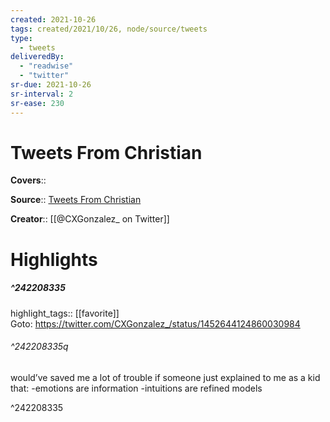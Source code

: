 ```yaml
---
created: 2021-10-26
tags: created/2021/10/26, node/source/tweets
type: 
  - tweets
deliveredBy: 
  - "readwise"
  - "twitter"
sr-due: 2021-10-26
sr-interval: 2
sr-ease: 230
---
```

# Tweets From Christian

**Covers**:: 

**Source**:: [Tweets From Christian](https://twitter.com/CXGonzalez_)

**Creator**:: [[@CXGonzalez_ on Twitter]]

# Highlights
##### ^242208335

highlight_tags:: [[favorite]]   
Goto: https://twitter.com/CXGonzalez_/status/1452644124860030984  

###### ^242208335q

would’ve saved me a lot of trouble if someone just explained to me as a kid that:
-emotions are information
-intuitions are refined models 

^242208335


